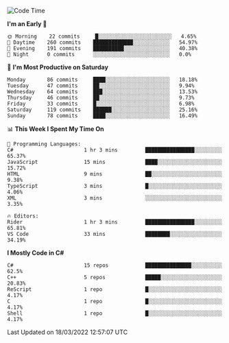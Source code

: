 <!--START_SECTION:waka-->
![Code Time](http://img.shields.io/badge/Code%20Time-759%20hrs%2059%20mins-blue)

**I'm an Early 🐤** 

```text
🌞 Morning    22 commits     █░░░░░░░░░░░░░░░░░░░░░░░░   4.65% 
🌆 Daytime    260 commits    █████████████░░░░░░░░░░░░   54.97% 
🌃 Evening    191 commits    ██████████░░░░░░░░░░░░░░░   40.38% 
🌙 Night      0 commits      ░░░░░░░░░░░░░░░░░░░░░░░░░   0.0%

```
📅 **I'm Most Productive on Saturday** 

```text
Monday       86 commits     ████░░░░░░░░░░░░░░░░░░░░░   18.18% 
Tuesday      47 commits     ██░░░░░░░░░░░░░░░░░░░░░░░   9.94% 
Wednesday    64 commits     ███░░░░░░░░░░░░░░░░░░░░░░   13.53% 
Thursday     46 commits     ██░░░░░░░░░░░░░░░░░░░░░░░   9.73% 
Friday       33 commits     █░░░░░░░░░░░░░░░░░░░░░░░░   6.98% 
Saturday     119 commits    ██████░░░░░░░░░░░░░░░░░░░   25.16% 
Sunday       78 commits     ████░░░░░░░░░░░░░░░░░░░░░   16.49%

```


📊 **This Week I Spent My Time On** 

```text
💬 Programming Languages: 
C#                       1 hr 3 mins         ████████████████░░░░░░░░░   65.37% 
JavaScript               15 mins             ████░░░░░░░░░░░░░░░░░░░░░   15.72% 
HTML                     9 mins              ██░░░░░░░░░░░░░░░░░░░░░░░   9.38% 
TypeScript               3 mins              █░░░░░░░░░░░░░░░░░░░░░░░░   4.06% 
XML                      3 mins              ░░░░░░░░░░░░░░░░░░░░░░░░░   3.35%

🔥 Editors: 
Rider                    1 hr 3 mins         ████████████████░░░░░░░░░   65.81% 
VS Code                  33 mins             ████████░░░░░░░░░░░░░░░░░   34.19%

```

**I Mostly Code in C#** 

```text
C#                       15 repos            ███████████████░░░░░░░░░░   62.5% 
C++                      5 repos             █████░░░░░░░░░░░░░░░░░░░░   20.83% 
ReScript                 1 repo              █░░░░░░░░░░░░░░░░░░░░░░░░   4.17% 
C                        1 repo              █░░░░░░░░░░░░░░░░░░░░░░░░   4.17% 
Shell                    1 repo              █░░░░░░░░░░░░░░░░░░░░░░░░   4.17%

```



 Last Updated on 18/03/2022 12:57:07 UTC
<!--END_SECTION:waka-->
